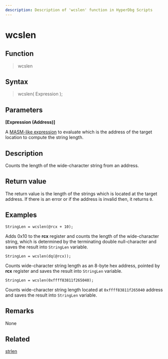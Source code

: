 ```yaml
---
description: Description of 'wcslen' function in HyperDbg Scripts
---
```


# wcslen

## Function

> wcslen

## Syntax

> wcslen\( Expression \);

## Parameters

**\[Expression \(Address\)\]**

A [MASM-like expression](https://docs.hyperdbg.org/commands/scripting-language/assumptions-and-evaluations) to evaluate which is the address of the target location to compute the string length.

## Description

Counts the length of the wide-character string from an address.

## Return value

The return value is the length of the strings which is located at the target address. If there is an error or if the address is invalid then, it returns `0`.

## Examples

`StringLen = wcslen(@rcx + 10);`

Adds 0x10 to the **rcx** register and counts the length of the wide-character string, which is determined by the terminating double null-character and saves the result into `StringLen` variable.

`StringLen = wcslen(dq(@rcx));`

Counts wide-character string length as an 8-byte hex address, pointed by **rcx** register and saves the result into `StringLen` variable.

`StringLen = wcslen(0xffff83811f265040);`

Counts wide-character string length located at `0xffff83811f265040` address and saves the result into `StringLen` variable.

## **Remarks**

None

## Related

[strlen](https://docs.hyperdbg.org/commands/scripting-language/functions/strings/strlen)

